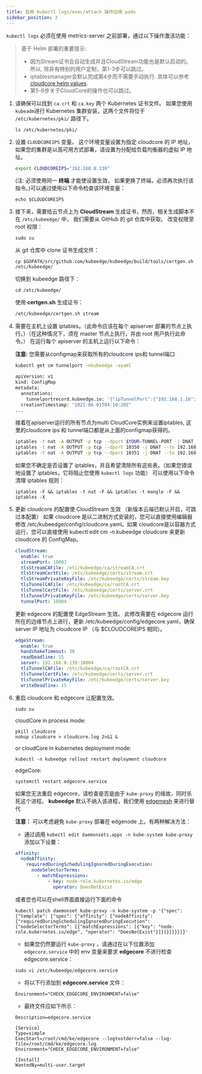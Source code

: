 ```yaml
---
title: 启用 Kubectl logs/exec/attach 操作边缘 pods
sidebar_position: 3
---
```


`kubectl logs` 必须在使用 metrics-server 之前部署，通过以下操作激活功能：
> 基于 Helm 部署的重要提示:
> - 因为Stream证书会自动生成并且CloudStream功能也是默认启动的。 所以, 除非有特别的用户定制，第1-3步可以跳过。
> - iptablesmanager会默认完成第4步而不需要手动执行. 具体可以参考 [cloudcore helm values](https://github.com/kubeedge/kubeedge/blob/master/manifests/charts/cloudcore/values.yaml#L67).
> - 第5-6步关于CloudCore的操作也可以跳过。

1. 请确保可以找到 `ca.crt` 和 `ca.key` 两个 Kubernetes 证书文件。 如果您使用 `kubeadm`进行 Kubernetes 集群安装，这两个文件将位于 `/etc/kubernetes/pki/` 路径下。

   ```shell
   ls /etc/kubernetes/pki/
   ```

2. 设置 `CLOUDCOREIPS` 变量。 这个环境变量设置为指定 cloudcore 的 IP 地址，如果您的集群是以高可用方式部署，请设置为分配给负载均衡器的虚拟 IP 地址。

   ```bash
   export CLOUDCOREIPS="192.168.0.139"
   ```

   (注: 必须使用同一 **终端** 才能使设置生效， 如果更换了终端，必须再次执行该指令。)可以通过使用以下命令检查该环境变量：

   ``` shell
   echo $CLOUDCOREIPS
   ```

3. 接下来，需要给云节点上为 **CloudStream** 生成证书，然而，相关生成脚本不在 `/etc/kubeedge/` 中， 我们需要从 GitHub 的 git 仓库中获取。
   改变权限至 root 权限：

   ```shell
   sudo su
   ```

   从 git 仓库中 clone 证书生成文件：

   ```shell
   cp $GOPATH/src/github.com/kubeedge/kubeedge/build/tools/certgen.sh /etc/kubeedge/
   ```

   切换到 kubeedge 路径下：

   ```shell
   cd /etc/kubeedge/
   ```

   使用 **certgen.sh** 生成证书：

   ```bash
   /etc/kubeedge/certgen.sh stream
   ```

4. 需要在主机上设置 iptables。（此命令应该在每个 apiserver 部署的节点上执行。）（在这种情况下，须在 master 节点上执行，并由 root 用户执行此命令。） 在运行每个 apiserver 的主机上运行以下命令：

   **注意:** 您需要从configmap来获取所有的cloudcore ips和 tunnel端口

   ```bash
   kubectl get cm tunnelport -nkubeedge -oyaml

   apiVersion: v1
   kind: ConfigMap
   metadata:
     annotations:
       tunnelportrecord.kubeedge.io: '{"ipTunnelPort":{"192.168.1.16":10350, "192.168.1.17":10351},"port":{"10350":true, "10351":true}}'
     creationTimestamp: "2021-06-01T04:10:20Z"
   ...
   ```

   接着在apiserver运行的所有节点为multi CloudCore实例来设置iptables, 这里的cloudcore ips 和 tunnel端口都是从上面的configmap获得的。

   ```bash
   iptables -t nat -A OUTPUT -p tcp --dport $YOUR-TUNNEL-PORT -j DNAT --to $YOUR-CLOUDCORE-IP:10003
   iptables -t nat -A OUTPUT -p tcp --dport 10350 -j DNAT --to 192.168.1.16:10003
   iptables -t nat -A OUTPUT -p tcp --dport 10351 -j DNAT --to 192.168.1.17:10003
   ```

   如果您不确定是否设置了 iptables，并且希望清除所有这些表。（如果您错误地设置了 iptables，它将阻止您使用 `kubectl logs` 功能） 可以使用以下命令清理 iptables 规则：

   ```shell
   iptables -F && iptables -t nat -F && iptables -t mangle -F && iptables -X
   ```

5. 更新 cloudcore 的配置使 CloudStream 生效 （新版本云端已默认开启，可跳过本配置）
如果 cloudcore 是以二进制方式安装的，您可以直接使用编辑器修改 /etc/kubeedge/config/cloudcore.yaml。如果 cloudcore是以容器方式运行，您可以直接使用 kubectl edit cm -n kubeedge cloudcore 来更新 cloudcore 的 ConfigMap。

   ```yaml
   cloudStream:
     enable: true
     streamPort: 10003
     tlsStreamCAFile: /etc/kubeedge/ca/streamCA.crt
     tlsStreamCertFile: /etc/kubeedge/certs/stream.crt
     tlsStreamPrivateKeyFile: /etc/kubeedge/certs/stream.key
     tlsTunnelCAFile: /etc/kubeedge/ca/rootCA.crt
     tlsTunnelCertFile: /etc/kubeedge/certs/server.crt
     tlsTunnelPrivateKeyFile: /etc/kubeedge/certs/server.key
     tunnelPort: 10004
   ```

   更新 edgecore 的配置使 EdgeStream 生效。
   此修改需要在 edgecore 运行所在的边缘节点上进行，更新 /etc/kubeedge/config/edgecore.yaml，确保 server IP 地址为 cloudcore IP （与 $CLOUDCOREIPS 相同）。

   ```yaml
   edgeStream:
     enable: true
     handshakeTimeout: 30
     readDeadline: 15
     server: 192.168.0.139:10004
     tlsTunnelCAFile: /etc/kubeedge/ca/rootCA.crt
     tlsTunnelCertFile: /etc/kubeedge/certs/server.crt
     tlsTunnelPrivateKeyFile: /etc/kubeedge/certs/server.key
     writeDeadline: 15
   ```

6. 重启 cloudcore 和 edgecore 让配置生效。

   ```shell
   sudo su
   ```

   cloudCore in process mode:

   ```shell
   pkill cloudcore
   nohup cloudcore > cloudcore.log 2>&1 &
   ```

   or cloudCore in kubernetes deployment mode:

   ```shell
   kubectl -n kubeedge rollout restart deployment cloudcore
   ```

   edgeCore:

   ```shell
   systemctl restart edgecore.service
   ```

   如果您无法重启 edgecore，请检查是否是由于 `kube-proxy` 的缘故，同时杀死这个进程。 **kubeedge**
   默认不纳入该进程，我们使用 [edgemesh](https://github.com/kubeedge/kubeedge/blob/master/docs/proposals/edgemesh-design.md) 来进行替代

   **注意：** 可以考虑避免 `kube-proxy` 部署在 edgenode 上。有两种解决方法：

   - 通过调用 `kubectl edit daemonsets.apps -n kube-system kube-proxy` 添加以下设置：

   ```yaml
   affinity:
     nodeAffinity:
       requiredDuringSchedulingIgnoredDuringExecution:
         nodeSelectorTerms:
           - matchExpressions:
               - key: node-role.kubernetes.io/edge
                 operator: DoesNotExist
   ```

   或者您也可以在shell界面直接运行下面的命令

   ```shell
   kubectl patch daemonset kube-proxy -n kube-system -p '{"spec": {"template": {"spec": {"affinity": {"nodeAffinity": {"requiredDuringSchedulingIgnoredDuringExecution": {"nodeSelectorTerms": [{"matchExpressions": [{"key": "node-role.kubernetes.io/edge", "operator": "DoesNotExist"}]}]}}}}}}}'
   ```

   - 如果您仍然要运行 `kube-proxy` ，请通过在以下位置添加 `edgecore.service` 中的 env 变量来要求 **edgecore** 不进行检查 edgecore.service：

    ```shell
    sudo vi /etc/kubeedge/edgecore.service
    ```

    - 将以下行添加到 **edgecore.service** 文件：

    ```shell
    Environment="CHECK_EDGECORE_ENVIRONMENT=false"
    ```

    - 最终文件应如下所示：

    ```
    Description=edgecore.service

    [Service]
    Type=simple
    ExecStart=/root/cmd/ke/edgecore --logtostderr=false --log-file=/root/cmd/ke/edgecore.log
    Environment="CHECK_EDGECORE_ENVIRONMENT=false"

    [Install]
    WantedBy=multi-user.target
    ```

